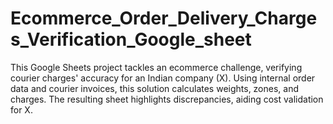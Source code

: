 # Ecommerce_Order_Delivery_Charges_Verification_Google_sheet
This Google Sheets project tackles an ecommerce challenge, verifying courier charges' accuracy for an Indian company (X). Using internal order data and courier invoices, this solution calculates weights, zones, and charges. The resulting sheet highlights discrepancies, aiding cost validation for X.

